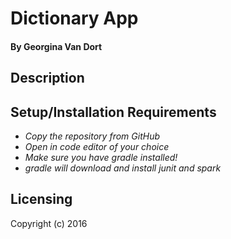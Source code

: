 # Dictionary App

#### By Georgina Van Dort
## Description


## Setup/Installation Requirements

* _Copy the repository from GitHub_
* _Open in code editor of your choice_
* _Make sure you have gradle installed!_
* _gradle will download and install junit and spark_


## Licensing


Copyright (c) 2016
